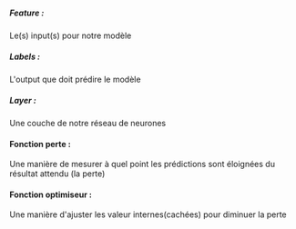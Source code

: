 ##### Feature :
Le(s) input(s) pour notre modèle

##### Labels :
L'output que doit prédire le modèle

##### Layer :
Une couche de notre réseau de neurones

#### Fonction perte :
Une manière de mesurer à quel point les prédictions sont éloignées du résultat attendu (la perte)

#### Fonction optimiseur :
Une manière d'ajuster les valeur internes(cachées) pour diminuer la perte